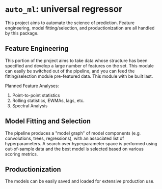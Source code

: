 # `auto_ml`: universal regressor
This project aims to automate the science of prediction. Feature engineering, model fitting/selection, and productionization are all handled by this package.

## Feature Engineering 
This portion of the project aims to take data whose structure has been specified and develop a large number of features on the set. This module can easily be switched out of the pipeline, and you can feed the fitting/selection module pre-featured data. This module with be built last.

Planned Feature Analyses:
1. Point-to-point statistics
2. Rolling statistics, EWMAs, lags, etc.
3. Spectral Analysis


## Model Fitting and Selection
The pipeline produces a "model graph" of model components (e.g. convolutions, trees, regressions), with an associated list of hyperparameters. A search over hyperparameter space is performed using out-of-sample data and the best model is selected based on various scoring metrics.

## Productionization
The models can be easily saved and loaded for extensive production use.
